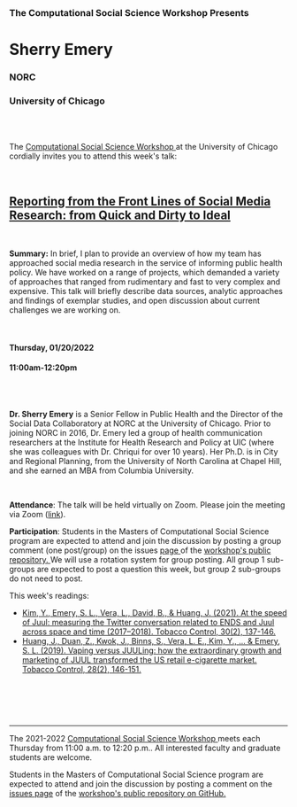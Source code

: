 
<br>

<h3 class=pfblock-header> The Computational Social Science Workshop Presents </h3>

<h1 class=pfblock-header3> Sherry Emery</h1>
<h3 class=pfblock-header3> NORC </h3>
<h3 class=pfblock-header3> University of Chicago </h3>

<br><br>



<p class=pfblock-header3>The <a href="https://macss.uchicago.edu/content/computation-workshop"> Computational Social Science Workshop </a> at the University of Chicago cordially invites you to attend this week's talk:</p>



<br>

<div class=pfblock-header3>
<h2 class=pfblock-header>
  <a href=https://github.com/uchicago-computation-workshop/Winter2022/tree/master/01-20_Emery> Reporting from the Front Lines of Social Media Research: from Quick and Dirty to Ideal </a>
</h2>

<br>
</div>



<p class=footertext2>

**Summary:** In brief, I plan to provide an overview of how my team has approached social media research in the service of informing public health policy.  We have worked on a range of projects, which demanded a variety of approaches that ranged from rudimentary and fast to very complex and expensive.  This talk will briefly describe data sources, analytic approaches and findings of exemplar studies, and open discussion about current challenges we are working on.


</p>

<br>

<h4 class=pfblock-header3> Thursday, 01/20/2022 </h4>
<h4 class=pfblock-header3> 11:00am-12:20pm </h4>

<br><br>

<p class=footertext2>

**Dr. Sherry Emery** is a Senior Fellow in Public Health and the Director of the Social Data Collaboratory at NORC at the University of Chicago.  Prior to joining NORC in 2016, Dr. Emery led a group of health communication researchers at the Institute for Health Research and Policy at UIC (where she was colleagues with Dr. Chriqui for over 10 years).  Her Ph.D. is in City and Regional Planning, from the University of North Carolina at Chapel Hill, and she earned an MBA from Columbia University.
</p>

<br>

<p class=footertext2>

**Attendance**: The talk will be held virtually on Zoom. Please join the meeting via Zoom ([link](https://uchicago.zoom.us/j/96755762030?pwd=OHFQb280WU1lWWZib0RGUVZMdG43UT09)).
</p>

<p class=footertext2>

**Participation**: Students in the Masters of Computational Social Science program are expected to attend and join the discussion by posting a group comment (one post/group) on the issues <a href= https://github.com/uchicago-computation-workshop/Winter2022/issues/2> page </a> of the <a href="https://github.com/uchicago-computation-workshop"> workshop's public repository. </a> We will use a rotation system for group posting. All group 1 sub-groups are expected to post a question this week, but group 2 sub-groups do not need to post.

This week's readings:

- [Kim, Y., Emery, S. L., Vera, L., David, B., & Huang, J. (2021). At the speed of Juul: measuring the Twitter conversation related to ENDS and Juul across space and time (2017–2018). Tobacco Control, 30(2), 137-146.](https://github.com/uchicago-computation-workshop/Winter2022/blob/master/01-20_Emery/SpeedOfJuul.pdf)
- [Huang, J., Duan, Z., Kwok, J., Binns, S., Vera, L. E., Kim, Y., ... & Emery, S. L. (2019). Vaping versus JUULing: how the extraordinary growth and marketing of JUUL transformed the US retail e-cigarette market. Tobacco Control, 28(2), 146-151.](https://github.com/uchicago-computation-workshop/Winter2022/blob/master/01-20_Emery/VapingVsJuuling.pdf)

<br>

<br><br>

---

<p class=footertext> The 2021-2022 <a href="https://macss.uchicago.edu/content/computation-workshop"> Computational Social Science Workshop </a> meets each Thursday from 11:00 a.m. to 12:20 p.m.. All interested faculty and graduate students are welcome.</p>



<p class=footertext>Students in the Masters of Computational Social Science program are expected to attend and join the discussion by posting a comment on the <a href=https://github.com/uchicago-computation-workshop/Winter2022/issues/2>issues page</a> of the <a href=https://github.com/uchicago-computation-workshop/Winter2022/tree/master/01-20_Emery>workshop's public repository on GitHub.</a></p>
